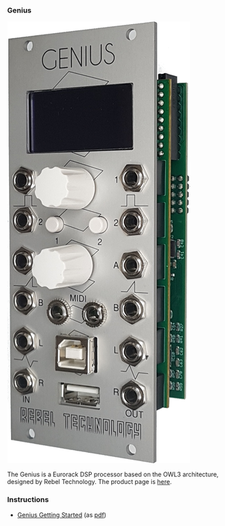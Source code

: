 ### Genius

![Genius](/assets/images/Genius-Side.png)

The Genius is a Eurorack DSP processor based on the OWL3 architecture, designed by Rebel Technology. The product page is [here](https://www.rebeltech.org/products/genius).

### Instructions
* [Genius Getting Started](Genius_Getting_Started.md) (as [pdf](Genius%20Getting%20Started.pdf))


